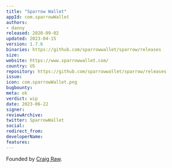 ```yaml
---
title: "Sparrow Wallet"
appId: com.sparrowWallet
authors:
- danny
released: 2020-09-02
updated: 2023-04-15
version: 1.7.6
binaries: https://github.com/sparrowwallet/sparrow/releases
size: 
website: https://www.sparrowwallet.com/
country: US
repository: https://github.com/sparrowwallet/sparrow/releases
issue: 
icon: com.sparrowWallet.png
bugbounty: 
meta: ok
verdict: wip 
date: 2023-06-22
signer: 
reviewArchive: 
twitter: SparrowWallet
social:
redirect_from:
developerName: 
features:
--- 
```


Founded by [Craig Raw](https://github.com/craigraw).